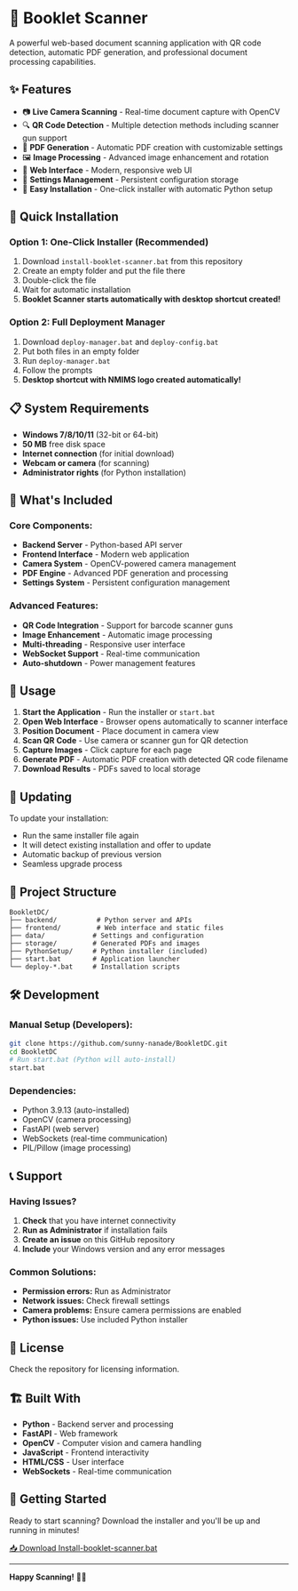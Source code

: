 # 📖 Booklet Scanner

A powerful web-based document scanning application with QR code detection, automatic PDF generation, and professional document processing capabilities.

## ✨ Features

- 📷 **Live Camera Scanning** - Real-time document capture with OpenCV
- 🔍 **QR Code Detection** - Multiple detection methods including scanner gun support
- 📄 **PDF Generation** - Automatic PDF creation with customizable settings
- 🖼️ **Image Processing** - Advanced image enhancement and rotation
- 📱 **Web Interface** - Modern, responsive web UI
- 🔧 **Settings Management** - Persistent configuration storage
- 🚀 **Easy Installation** - One-click installer with automatic Python setup

## 🚀 Quick Installation

### Option 1: One-Click Installer (Recommended)
1. Download `install-booklet-scanner.bat` from this repository
2. Create an empty folder and put the file there
3. Double-click the file
4. Wait for automatic installation
5. **Booklet Scanner starts automatically with desktop shortcut created!**

### Option 2: Full Deployment Manager
1. Download `deploy-manager.bat` and `deploy-config.bat`
2. Put both files in an empty folder
3. Run `deploy-manager.bat`
4. Follow the prompts
5. **Desktop shortcut with NMIMS logo created automatically!**

## 📋 System Requirements

- **Windows 7/8/10/11** (32-bit or 64-bit)
- **50 MB** free disk space
- **Internet connection** (for initial download)
- **Webcam or camera** (for scanning)
- **Administrator rights** (for Python installation)

## 🔧 What's Included

### Core Components:
- **Backend Server** - Python-based API server
- **Frontend Interface** - Modern web application
- **Camera System** - OpenCV-powered camera management
- **PDF Engine** - Advanced PDF generation and processing
- **Settings System** - Persistent configuration management

### Advanced Features:
- **QR Code Integration** - Support for barcode scanner guns
- **Image Enhancement** - Automatic image processing
- **Multi-threading** - Responsive user interface
- **WebSocket Support** - Real-time communication
- **Auto-shutdown** - Power management features

## 🎯 Usage

1. **Start the Application** - Run the installer or `start.bat`
2. **Open Web Interface** - Browser opens automatically to scanner interface
3. **Position Document** - Place document in camera view
4. **Scan QR Code** - Use camera or scanner gun for QR detection
5. **Capture Images** - Click capture for each page
6. **Generate PDF** - Automatic PDF creation with detected QR code filename
7. **Download Results** - PDFs saved to local storage

## 🔄 Updating

To update your installation:
- Run the same installer file again
- It will detect existing installation and offer to update
- Automatic backup of previous version
- Seamless upgrade process

## 📁 Project Structure

```
BookletDC/
├── backend/          # Python server and APIs
├── frontend/         # Web interface and static files
├── data/            # Settings and configuration
├── storage/         # Generated PDFs and images
├── PythonSetup/     # Python installer (included)
├── start.bat        # Application launcher
└── deploy-*.bat     # Installation scripts
```

## 🛠️ Development

### Manual Setup (Developers):
```bash
git clone https://github.com/sunny-nanade/BookletDC.git
cd BookletDC
# Run start.bat (Python will auto-install)
start.bat
```

### Dependencies:
- Python 3.9.13 (auto-installed)
- OpenCV (camera processing)
- FastAPI (web server)
- WebSockets (real-time communication)
- PIL/Pillow (image processing)

## 📞 Support

### Having Issues?
1. **Check** that you have internet connectivity
2. **Run as Administrator** if installation fails
3. **Create an issue** on this GitHub repository
4. **Include** your Windows version and any error messages

### Common Solutions:
- **Permission errors:** Run as Administrator
- **Network issues:** Check firewall settings
- **Camera problems:** Ensure camera permissions are enabled
- **Python issues:** Use included Python installer

## 📄 License

Check the repository for licensing information.

## 🏗️ Built With

- **Python** - Backend server and processing
- **FastAPI** - Web framework
- **OpenCV** - Computer vision and camera handling
- **JavaScript** - Frontend interactivity
- **HTML/CSS** - User interface
- **WebSockets** - Real-time communication

## 🎉 Getting Started

Ready to start scanning? Download the installer and you'll be up and running in minutes!

[📥 Download Install-booklet-scanner.bat](https://github.com/sunny-nanade/BookletDC/raw/main/install-booklet-scanner.bat)

---

**Happy Scanning!** 📸✨
